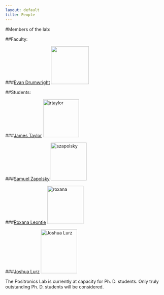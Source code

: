 ```yaml
---
layout: default
title: People
---
```


#Members of the lab:

##Faculty:

###[Evan Drumwright](http://robotics.gwu.edu/~drum)
<img class="headShot" src="http://robotics.gwu.edu/positronics/wp-content/uploads/2013/08/evanThumb.jpg" alt="" height="119" />

##Students:

###[James Taylor](http://robotics.gwu.edu/~james)
<img class="headShot" src="http://robotics.gwu.edu/~james/wp-content/uploads/2014/06/profile.png" alt="jrtaylor" width="113" height="119" />

###[Samuel Zapolsky](http://samzapo.github.io/)
<img class="headShot" src="http://robotics.gwu.edu/positronics/wp-content/uploads/2013/08/cropped-970272_10151540372311409_1255555815_n.jpg" alt="szapolsky" width="113" height="119" />

###[Roxana Leontie](http://robotics.gwu.edu/positronics/?page_id=65)
<img class="headShot" src="http://robotics.gwu.edu/positronics/wp-content/uploads/2013/08/roxana_pic.jpg" alt="roxana" width="114" height="120" />

###[Joshua Lurz](http://robotics.gwu.edu/positronics/?page_id=69)
<img class="alignnone  wp-image-147" src="http://robotics.gwu.edu/positronics/wp-content/uploads/2013/08/josh_at_harpers.jpg" alt="Joshua Lurz" width="114" height="138" />

The Positronics Lab is currently at capacity for Ph. D. students. Only truly outstanding Ph. D. students will be considered.

